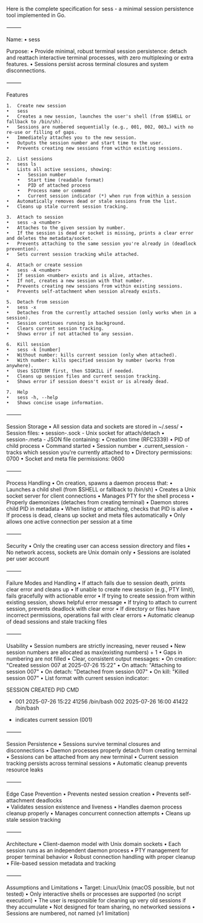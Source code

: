 Here is the complete specification for sess - a minimal session persistence tool implemented in Go.

⸻

Name:
	•	sess

Purpose:
	•	Provide minimal, robust terminal session persistence: detach and reattach interactive terminal processes, with zero multiplexing or extra features.
	•	Sessions persist across terminal closures and system disconnections.

⸻

Features

	1.	Create new session
	•	sess
	•	Creates a new session, launches the user's shell (from $SHELL or fallback to /bin/sh).
	•	Sessions are numbered sequentially (e.g., 001, 002, 003…) with no re-use or filling of gaps.
	•	Immediately attaches you to the new session.
	•	Outputs the session number and start time to the user.
	•	Prevents creating new sessions from within existing sessions.

	2.	List sessions
	•	sess ls
	•	Lists all active sessions, showing:
		•	Session number
		•	Start time (readable format)
		•	PID of attached process
		•	Process name or command
		•	Current session indicator (*) when run from within a session
	•	Automatically removes dead or stale sessions from the list.
	•	Cleans up stale current session tracking.

	3.	Attach to session
	•	sess -a <number>
	•	Attaches to the given session by number.
	•	If the session is dead or socket is missing, prints a clear error and deletes the metadata/socket.
	•	Prevents attaching to the same session you're already in (deadlock prevention).
	•	Sets current session tracking while attached.

	4.	Attach or create session
	•	sess -A <number>
	•	If session <number> exists and is alive, attaches.
	•	If not, creates a new session with that number.
	•	Prevents creating new sessions from within existing sessions.
	•	Prevents self-attachment when session already exists.

	5.	Detach from session
	•	sess -x
	•	Detaches from the currently attached session (only works when in a session).
	•	Session continues running in background.
	•	Clears current session tracking.
	•	Shows error if not attached to any session.

	6.	Kill session
	•	sess -k [number]
	•	Without number: kills current session (only when attached).
	•	With number: kills specified session by number (works from anywhere).
	•	Uses SIGTERM first, then SIGKILL if needed.
	•	Cleans up session files and current session tracking.
	•	Shows error if session doesn't exist or is already dead.

	7.	Help
	•	sess -h, --help
	•	Shows concise usage information.

⸻

Session Storage
	•	All session data and sockets are stored in ~/.sess/
	•	Session files:
		•	session-<number>.sock - Unix socket for attach/detach
		•	session-<number>.meta - JSON file containing:
			•	Creation time (RFC3339)
			•	PID of child process
			•	Command started
			•	Session number
		•	.current_session - tracks which session you're currently attached to
	•	Directory permissions: 0700
	•	Socket and meta file permissions: 0600

⸻

Process Handling
	•	On creation, spawns a daemon process that:
		•	Launches a child shell (from $SHELL or fallback to /bin/sh)
		•	Creates a Unix socket server for client connections
		•	Manages PTY for the shell process
		•	Properly daemonizes (detaches from creating terminal)
	•	Daemon stores child PID in metadata
	•	When listing or attaching, checks that PID is alive
	•	If process is dead, cleans up socket and meta files automatically
	•	Only allows one active connection per session at a time

⸻

Security
	•	Only the creating user can access session directory and files
	•	No network access, sockets are Unix domain only
	•	Sessions are isolated per user account

⸻

Failure Modes and Handling
	•	If attach fails due to session death, prints clear error and cleans up
	•	If unable to create new session (e.g., PTY limit), fails gracefully with actionable error
	•	If trying to create session from within existing session, shows helpful error message
	•	If trying to attach to current session, prevents deadlock with clear error
	•	If directory or files have incorrect permissions, operations fail with clear errors
	•	Automatic cleanup of dead sessions and stale tracking files

⸻

Usability
	•	Session numbers are strictly increasing, never reused
	•	New session numbers are allocated as max(existing numbers) + 1
	•	Gaps in numbering are not filled
	•	Clear, consistent output messages:
		•	On creation: "Created session 007 at 2025-07-26 15:22"
		•	On attach: "Attaching to session 007"
		•	On detach: "Detached from session 007"
		•	On kill: "Killed session 007"
	•	List format with current session indicator:

SESSION  CREATED              PID     CMD
*  001   2025-07-26 15:22     41256   /bin/bash
   002   2025-07-26 16:00     41422   /bin/bash

* indicates current session (001)

⸻

Session Persistence
	•	Sessions survive terminal closures and disconnections
	•	Daemon processes properly detach from creating terminal
	•	Sessions can be attached from any new terminal
	•	Current session tracking persists across terminal sessions
	•	Automatic cleanup prevents resource leaks

⸻

Edge Case Prevention
	•	Prevents nested session creation
	•	Prevents self-attachment deadlocks  
	•	Validates session existence and liveness
	•	Handles daemon process cleanup properly
	•	Manages concurrent connection attempts
	•	Cleans up stale session tracking

⸻

Architecture
	•	Client-daemon model with Unix domain sockets
	•	Each session runs as an independent daemon process
	•	PTY management for proper terminal behavior
	•	Robust connection handling with proper cleanup
	•	File-based session metadata and tracking

⸻

Assumptions and Limitations
	•	Target: Linux/Unix (macOS possible, but not tested)
	•	Only interactive shells or processes are supported (no script execution)
	•	The user is responsible for cleaning up very old sessions if they accumulate
	•	Not designed for team sharing, no networked sessions
	•	Sessions are numbered, not named (v1 limitation)